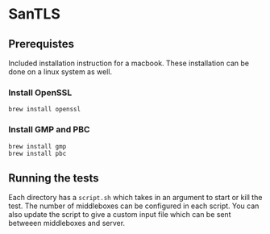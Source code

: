 # SanTLS

## Prerequistes 

Included installation instruction for a macbook. These installation can be done on a linux system as well.

### Install OpenSSL

`brew install openssl`

### Install GMP and PBC

```
brew install gmp
brew install pbc
```


## Running the tests

Each directory has a `script.sh` which takes in an argument to start or kill the test. The number of middleboxes can be configured in each script. You can also update the script to give a custom input file which can be sent betweeen middleboxes and server.